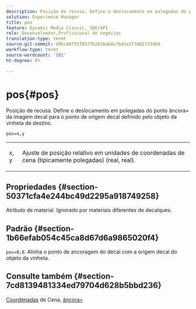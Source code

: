 ```yaml
---
description: Posição de recusa. Define o deslocamento em polegadas do ponto âncora= da imagem decal para o ponto de origem decal definido pelo objeto da vinheta de destino.
solution: Experience Manager
title: pos
feature: Dynamic Media Classic, SDK/API
role: Desenvolvedor,Profissional de negócios
translation-type: tm+mt
source-git-commit: d0bc88f55f857762b3bab4c76d1e3f3dd2733d60
workflow-type: tm+mt
source-wordcount: '101'
ht-degree: 0%

---
```



# pos{#pos}

Posição de recusa. Define o deslocamento em polegadas do ponto âncora= da imagem decal para o ponto de origem decal definido pelo objeto da vinheta de destino.

`pos=x,y`

<table id="simpletable_DB3B64EFB67A47AD843812324ABFAE45"> 
 <tr class="strow"> 
  <td class="stentry"> <p><span class="varname"> x</span>,<span class="varname"> y</span> </p></td> 
  <td class="stentry"> <p>Ajuste de posição relativo em unidades de coordenadas de cena (tipicamente polegadas) (real, real). </p></td> 
 </tr> 
</table>

## Propriedades {#section-50371cfa4e244bc49d2295a918749258}

Atributo de material. Ignorado por materiais diferentes de decalques.

## Padrão {#section-1b66efab054c45ca8d67d6a9865020f4}

`pos=0,0`. Alinha o ponto de ancoragem do decal com a origem decal do objeto da vinheta.

## Consulte também {#section-7cd8139481334ed79704d628b5bbd236}

[Coordenadas](../../../../../ir-api/http-protocol/image-rendering-api-ref/c-ir-http-protocol-ref/c-ir-http-protocol-syntax-and-features/c-ir-vignettes/c-ir-scene-coordinates.md#concept-528507024fa640b19a2631357febf7f1) de Cena,  [âncora=](../../../../../ir-api/http-protocol/image-rendering-api-ref/c-ir-http-protocol-ref/c-ir-http-protocol-command-reference/r-ir-http-anchor.md#reference-d53923d785c9442997dc7f2199524c26)
